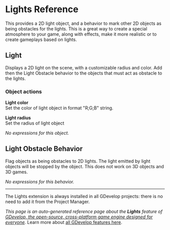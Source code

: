 # Lights Reference

This provides a 2D light object, and a behavior to mark other 2D objects as being obstacles for the lights. This is a great way to create a special atmosphere to your game, along with effects, make it more realistic or to create gameplays based on lights. 



## Light 

Displays a 2D light on the scene, with a customizable radius and color. Add then the Light Obstacle behavior to the objects that must act as obstacle to the lights. 

### Object actions

**Light color**  
Set the color of light object in format "R;G;B" string.

**Light radius**  
Set the radius of light object

_No expressions for this object._


## Light Obstacle Behavior 

Flag objects as being obstacles to 2D lights. The light emitted by light objects will be stopped by the object. This does not work on 3D objects and 3D games. 

_No expressions for this behavior._



---

The Lights extension is always installed in all GDevelop projects: there is no need to add it from the Project Manager.

*This page is an auto-generated reference page about the **Lights** feature of [GDevelop, the open-source, cross-platform game engine designed for everyone](https://gdevelop.io/).* Learn more about [all GDevelop features here](/gdevelop5/all-features).